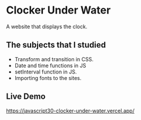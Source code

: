 # Clocker Under Water
A website that displays the clock.

## The subjects that I studied
- Transform and transition in CSS.
- Date and time functions in JS
- setInterval function in JS.
- Importing fonts to the sites.

## Live Demo
https://javascript30-clocker-under-water.vercel.app/

